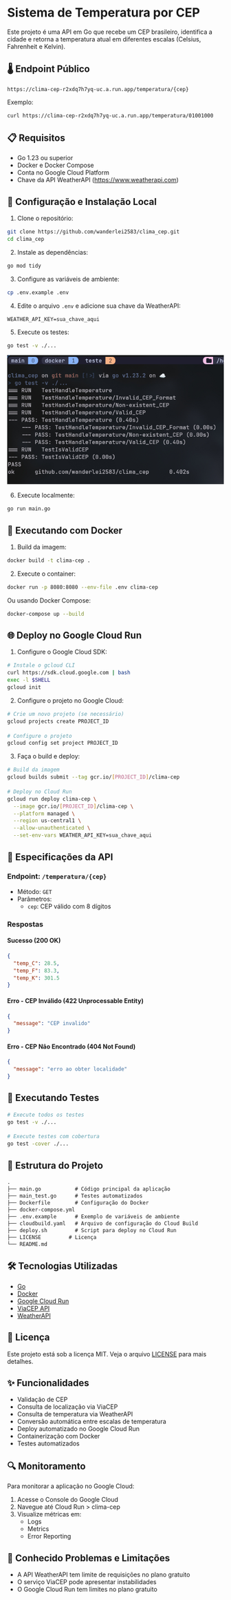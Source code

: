 # Sistema de Temperatura por CEP

Este projeto é uma API em Go que recebe um CEP brasileiro, identifica a cidade e retorna a temperatura atual em diferentes escalas (Celsius, Fahrenheit e Kelvin).

## 🌡️ Endpoint Público
```
https://clima-cep-r2xdq7h7yq-uc.a.run.app/temperatura/{cep}
```

Exemplo:
```bash
curl https://clima-cep-r2xdq7h7yq-uc.a.run.app/temperatura/01001000
```

## 📋 Requisitos

- Go 1.23 ou superior
- Docker e Docker Compose
- Conta no Google Cloud Platform
- Chave da API WeatherAPI (https://www.weatherapi.com)

## 🚀 Configuração e Instalação Local

1. Clone o repositório:
```bash
git clone https://github.com/wanderlei2583/clima_cep.git
cd clima_cep
```

2. Instale as dependências:
```bash
go mod tidy
```

3. Configure as variáveis de ambiente:
```bash
cp .env.example .env
```

4. Edite o arquivo `.env` e adicione sua chave da WeatherAPI:
```env
WEATHER_API_KEY=sua_chave_aqui
```

5. Execute os testes:
```bash
go test -v ./...
```
![iamgem](teste_go.jpg)

6. Execute localmente:
```bash
go run main.go
```

## 🐳 Executando com Docker

1. Build da imagem:
```bash
docker build -t clima-cep .
```

2. Execute o container:
```bash
docker run -p 8080:8080 --env-file .env clima-cep
```

Ou usando Docker Compose:
```bash
docker-compose up --build
```

## 🌐 Deploy no Google Cloud Run

1. Configure o Google Cloud SDK:
```bash
# Instale o gcloud CLI
curl https://sdk.cloud.google.com | bash
exec -l $SHELL
gcloud init
```

2. Configure o projeto no Google Cloud:
```bash
# Crie um novo projeto (se necessário)
gcloud projects create PROJECT_ID

# Configure o projeto
gcloud config set project PROJECT_ID
```

3. Faça o build e deploy:
```bash
# Build da imagem
gcloud builds submit --tag gcr.io/[PROJECT_ID]/clima-cep

# Deploy no Cloud Run
gcloud run deploy clima-cep \
  --image gcr.io/[PROJECT_ID]/clima-cep \
  --platform managed \
  --region us-central1 \
  --allow-unauthenticated \
  --set-env-vars WEATHER_API_KEY=sua_chave_aqui
```

## 📝 Especificações da API

### Endpoint: `/temperatura/{cep}`

- Método: `GET`
- Parâmetros:
  - `cep`: CEP válido com 8 dígitos

### Respostas

#### Sucesso (200 OK)
```json
{
  "temp_C": 28.5,
  "temp_F": 83.3,
  "temp_K": 301.5
}
```

#### Erro - CEP Inválido (422 Unprocessable Entity)
```json
{
  "message": "CEP invalido"
}
```

#### Erro - CEP Não Encontrado (404 Not Found)
```json
{
  "message": "erro ao obter localidade"
}
```

## 🧪 Executando Testes

```bash
# Execute todos os testes
go test -v ./...

# Execute testes com cobertura
go test -cover ./...
```

## 📁 Estrutura do Projeto

```
.
├── main.go           # Código principal da aplicação
├── main_test.go      # Testes automatizados
├── Dockerfile        # Configuração do Docker
├── docker-compose.yml
├── .env.example      # Exemplo de variáveis de ambiente
├── cloudbuild.yaml   # Arquivo de configuração do Cloud Build
├── deploy.sh         # Script para deploy no Cloud Run
├── LICENSE         # Licença
└── README.md
```

## 🛠️ Tecnologias Utilizadas

- [Go](https://golang.org/)
- [Docker](https://www.docker.com/)
- [Google Cloud Run](https://cloud.google.com/run)
- [ViaCEP API](https://viacep.com.br/)
- [WeatherAPI](https://www.weatherapi.com/)

## 📄 Licença

Este projeto está sob a licença MIT. Veja o arquivo [LICENSE](LICENSE) para mais detalhes.

## ✨ Funcionalidades

- Validação de CEP
- Consulta de localização via ViaCEP
- Consulta de temperatura via WeatherAPI
- Conversão automática entre escalas de temperatura
- Deploy automatizado no Google Cloud Run
- Containerização com Docker
- Testes automatizados

## 🔍 Monitoramento

Para monitorar a aplicação no Google Cloud:

1. Acesse o Console do Google Cloud
2. Navegue até Cloud Run > clima-cep
3. Visualize métricas em:
   - Logs
   - Metrics
   - Error Reporting

## 🐛 Conhecido Problemas e Limitações

- A API WeatherAPI tem limite de requisições no plano gratuito
- O serviço ViaCEP pode apresentar instabilidades
- O Google Cloud Run tem limites no plano gratuito

